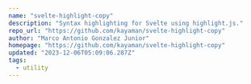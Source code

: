 ```yaml
---
name: "svelte-highlight-copy"
description: "Syntax highlighting for Svelte using highlight.js."
repo_url: "https://github.com/kayaman/svelte-highlight-copy"
author: "Marco Antonio Gonzalez Junior"
homepage: "https://github.com/kayaman/svelte-highlight-copy"
updated: "2023-12-06T05:09:06.287Z"
tags: 
  - utility
---
```

